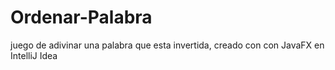 # Ordenar-Palabra
juego de adivinar una palabra que esta invertida, creado con con JavaFX en IntelliJ Idea
